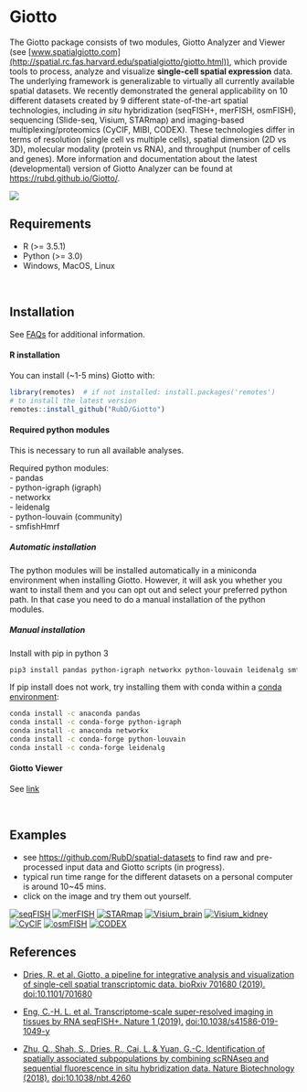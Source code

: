 
<!-- README.md is generated from README.Rmd. Please edit that file -->

<!-- This line is from RStudio -->

# Giotto

<!-- badges: start -->

<!-- badges: end -->

The Giotto package consists of two modules, Giotto Analyzer and Viewer
(see
[www.spatialgiotto.com](http://spatial.rc.fas.harvard.edu/spatialgiotto/giotto.html)),
which provide tools to process, analyze and visualize **single-cell
spatial expression** data. The underlying framework is generalizable to
virtually all currently available spatial datasets. We recently
demonstrated the general applicability on 10 different datasets created
by 9 different state-of-the-art spatial technologies, including *in
situ* hybridization (seqFISH+, merFISH, osmFISH), sequencing (Slide-seq,
Visium, STARmap) and imaging-based multiplexing/proteomics (CyCIF, MIBI,
CODEX). These technologies differ in terms of resolution (single cell vs
multiple cells), spatial dimension (2D vs 3D), molecular modality
(protein vs RNA), and throughput (number of cells and genes). More
information and documentation about the latest (developmental) version
of Giotto Analyzer can be found at <https://rubd.github.io/Giotto/>.

<img src="inst/images/general_figs/overview_datasets.png" />

## Requirements

  - R (\>= 3.5.1)
  - Python (\>= 3.0)
  - Windows, MacOS, Linux

 

## Installation

See [FAQs](https://rubd.github.io/Giotto/articles/faqs.html) for
additional information.

#### R installation

You can install (\~1-5 mins) Giotto with:

``` r
library(remotes)  # if not installed: install.packages('remotes')
# to install the latest version
remotes::install_github("RubD/Giotto")
```

#### Required python modules

This is necessary to run all available analyses.

Required python modules:  
\- pandas  
\- python-igraph (igraph)  
\- networkx  
\- leidenalg  
\- python-louvain (community)  
\- smfishHmrf

##### Automatic installation

The python modules will be installed automatically in a miniconda
environment when installing Giotto. However, it will ask you whether you
want to install them and you can opt out and select your preferred
python path. In that case you need to do a manual installation of the
python modules.

##### Manual installation

Install with pip in python 3

``` bash
pip3 install pandas python-igraph networkx python-louvain leidenalg smfishHmrf
```

If pip install does not work, try installing them with conda within a
[conda
environment](https://docs.conda.io/projects/conda/en/latest/user-guide/tasks/manage-environments.html#creating-an-environment-with-commands):

``` bash
conda install -c anaconda pandas
conda install -c conda-forge python-igraph
conda install -c anaconda networkx
conda install -c conda-forge python-louvain
conda install -c conda-forge leidenalg
```

#### Giotto Viewer

See
[link](http://spatial.rc.fas.harvard.edu/spatialgiotto/giotto.install.native.html)

 

## Examples

  - see <https://github.com/RubD/spatial-datasets> to find raw and
    pre-processed input data and Giotto scripts (in progress).
  - typical run time range for the different datasets on a personal
    computer is around 10\~45 mins.  
  - click on the image and try them out yourself.

[![seqFISH](./inst/images/general_figs/cortex_image_summary.png)](https://rubd.github.io/Giotto/articles/mouse_seqFISH_cortex_200319.html)
[![merFISH](./inst/images/general_figs/merFISH_hypoth_image_summary.png)](https://rubd.github.io/Giotto/articles/mouse_merFISH_hypoth_preoptic_region_200326.html)
[![STARmap](./inst/images/general_figs/starmap_cortex_image_summary.png)](https://rubd.github.io/Giotto/articles/mouse_starmap_cortex.html)
[![Visium\_brain](./inst/images/general_figs/visium_brain_image_summary.png)](https://rubd.github.io/Giotto/articles/mouse_visium_brain_200325.html)
[![Visium\_kidney](./inst/images/general_figs/visium_kidney_image_summary.png)](https://rubd.github.io/Giotto/articles/mouse_visium_kidney_200326.html)
[![CyCIF](./inst/images/general_figs/cyCIF_PDAC_image_summary.png)](https://rubd.github.io/Giotto/articles/human_cycif_PDAC_200322.html)
[![osmFISH](./inst/images/general_figs/osmFISH_SS_cortex_image_summary.png)](https://rubd.github.io/Giotto/articles/mouse_osmFISH_SScortex.html)
[![CODEX](./inst/images/general_figs/CODEX_spleen_image_summary.png)](https://rubd.github.io/Giotto/articles/mouse_CODEX_spleen.html)

## References

  - [Dries, R. et al. Giotto, a pipeline for integrative analysis and
    visualization of single-cell spatial transcriptomic data.
    bioRxiv 701680
    (2019).](https://www.biorxiv.org/content/10.1101/701680v1)
    <doi:10.1101/701680>

  - [Eng, C.-H. L. et al. Transcriptome-scale super-resolved imaging in
    tissues by RNA seqFISH+. Nature 1
    (2019).](https://www.nature.com/articles/s41586-019-1049-y)
    <doi:10.1038/s41586-019-1049-y>

  - [Zhu, Q., Shah, S., Dries, R., Cai, L. & Yuan, G.-C. Identification
    of spatially associated subpopulations by combining scRNAseq and
    sequential fluorescence in situ hybridization data. Nature
    Biotechnology (2018).](https://www.nature.com/articles/nbt.4260)
    <doi:10.1038/nbt.4260>
